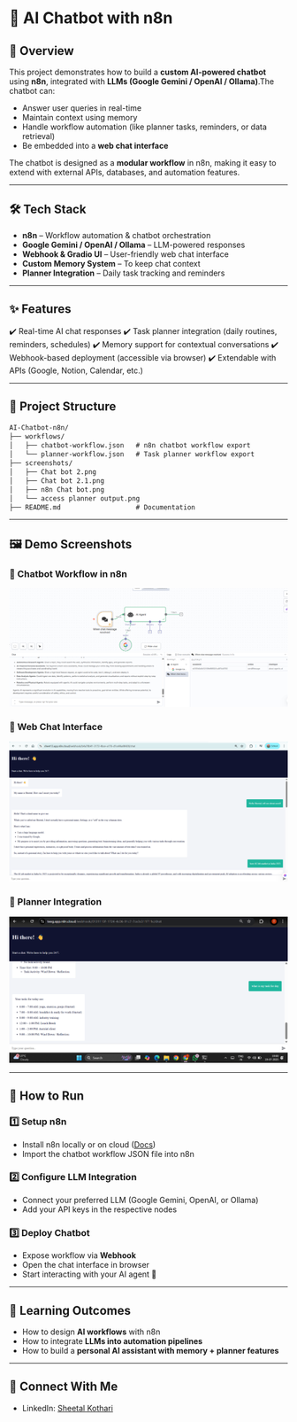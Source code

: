 # 🤖 AI Chatbot with n8n

## 📌 Overview

This project demonstrates how to build a **custom AI-powered chatbot** using **n8n**, integrated with **LLMs (Google Gemini / OpenAI / Ollama)**.The chatbot can:

- Answer user queries in real-time
- Maintain context using memory
- Handle workflow automation (like planner tasks, reminders, or data retrieval)
- Be embedded into a **web chat interface**

The chatbot is designed as a **modular workflow** in n8n, making it easy to extend with external APIs, databases, and automation features.

---

## 🛠️ Tech Stack

- **n8n** – Workflow automation & chatbot orchestration
- **Google Gemini / OpenAI / Ollama** – LLM-powered responses
- **Webhook & Gradio UI** – User-friendly web chat interface
- **Custom Memory System** – To keep chat context
- **Planner Integration** – Daily task tracking and reminders

---

## ✨ Features

✔️ Real-time AI chat responses
✔️ Task planner integration (daily routines, reminders, schedules)
✔️ Memory support for contextual conversations
✔️ Webhook-based deployment (accessible via browser)
✔️ Extendable with APIs (Google, Notion, Calendar, etc.)

---

## 📂 Project Structure

```
AI-Chatbot-n8n/
├── workflows/
│   ├── chatbot-workflow.json   # n8n chatbot workflow export
│   └── planner-workflow.json   # Task planner workflow export
├── screenshots/
│   ├── Chat bot 2.png
│   ├── Chat bot 2.1.png
│   ├── n8n Chat bot.png
│   └── access planner output.png
├── README.md                   # Documentation
```

---

## 🖼️ Demo Screenshots

### 🔹 Chatbot Workflow in n8n

![1756645787459](image/README/1756645787459.png)

### 🔹 Web Chat Interface

![1756645796880](image/README/1756645796880.png)

### 🔹 Planner Integration

![1756645813615](image/README/1756645813615.png)

---

## 🚀 How to Run

### 1️⃣ Setup n8n

- Install n8n locally or on cloud ([Docs](https://docs.n8n.io/))
- Import the chatbot workflow JSON file into n8n

### 2️⃣ Configure LLM Integration

- Connect your preferred LLM (Google Gemini, OpenAI, or Ollama)
- Add your API keys in the respective nodes

### 3️⃣ Deploy Chatbot

- Expose workflow via **Webhook**
- Open the chat interface in browser
- Start interacting with your AI agent 🎉

---

## 🎯 Learning Outcomes

- How to design **AI workflows** with n8n
- How to integrate **LLMs into automation pipelines**
- How to build a **personal AI assistant with memory + planner features**

---

## 🤝 Connect With Me

- LinkedIn: [Sheetal Kothari](https://www.linkedin.com/in/13-sheetal-kothari/)
